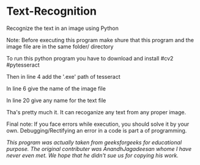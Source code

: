 # Text-Recognition
Recognize the text in an image using Python 

Note: Before executing this program make shure that this program and the image file are in the same folder/ directory

To run this python program you have to download and install
    #cv2
    #pytesseract

Then in line 4 add the '.exe' path of tesseract

In line 6 give the name of the image file

In line 20 give any name for the text file

Tha's pretty much it. It can recoganize any text from any proper image.

Final note: If you face errors while execution, you should solve it by your own. Debugging/Rectifying an error in a code is part a of programming.

*This program was actually taken from geeksforgeeks for educational purpose. The original contributer was AnandhJagadeesan whome I have never even met. We hope that he didn't sue us for copying his work.*
